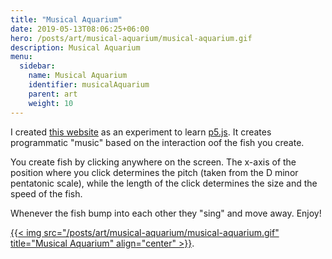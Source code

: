 ```yaml
---
title: "Musical Aquarium"
date: 2019-05-13T08:06:25+06:00
hero: /posts/art/musical-aquarium/musical-aquarium.gif
description: Musical Aquarium
menu:
  sidebar:
    name: Musical Aquarium
    identifier: musicalAquarium
    parent: art
    weight: 10
---
```


I created [this website](https://musical-aquarium.glitch.me/) as an experiment to learn [p5.js](https://p5js.org/). It creates programmatic "music" based on the interaction oof the fish you create.

You create fish by clicking anywhere on the screen. The x-axis of the position where you click determines the pitch (taken from the D minor pentatonic scale), while the length of the click determines the size and the speed of the fish.

Whenever the fish bump into each other they "sing" and move away. Enjoy!

[{{< img src="/posts/art/musical-aquarium/musical-aquarium.gif" title="Musical Aquarium" align="center" >}}](https://musical-aquarium.glitch.me/).
